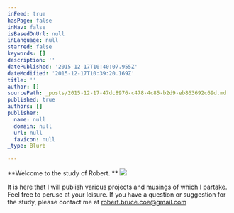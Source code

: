 ```yaml
---
inFeed: true
hasPage: false
inNav: false
isBasedOnUrl: null
inLanguage: null
starred: false
keywords: []
description: ''
datePublished: '2015-12-17T10:40:07.955Z'
dateModified: '2015-12-17T10:39:20.169Z'
title: ''
author: []
sourcePath: _posts/2015-12-17-47dc8976-c478-4c85-b2d9-eb863692c69d.md
published: true
authors: []
publisher:
  name: null
  domain: null
  url: null
  favicon: null
_type: Blurb

---
```

**Welcome to the study of Robert.  **
![](https://the-grid-user-content.s3-us-west-2.amazonaws.com/f0d7e1b1-f197-4d11-83c9-c7c4007ce9af.jpg)

It is here that I will publish various projects and musings of which I partake.  Feel free to peruse at your leisure.  If you have a question or suggestion for the study, please contact me at robert.bruce.coe@gmail.com